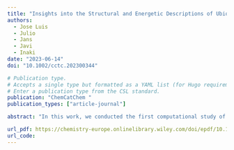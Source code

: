 ```yaml
---
title: "Insights into the Structural and Energetic Descriptions of Ubiquitin Specific Protease 7 (USP7) Catalytic Mechanisms by Hybrid QM/MM Simulations"
authors:
  - Jose Luis
  - Julio
  - Jans
  - Javi
  - Inaki
date: "2023-06-14"
doi: "10.1002/cctc.202300344"

# Publication type.
# Accepts a single type but formatted as a YAML list (for Hugo requirements).
# Enter a publication type from the CSL standard.
publication: "ChemCatChem "
publication_types: ["article-journal"]

abstract: "In this work, we conducted the first computational study of the USP7 reaction mechanism with the substrate Ubiquitin-Rhodamine 110-G (Ub-Rho) using a robust methodology that integrated homology modeling, classical molecular dynamics (MD) simulations, protein-protein interaction fingerprints (IFPs) analysis, principal component analysis (PCA), clustering, and hybrid quantum mechanics/molecular mechanics (QM/MM) simulations with the adaptive string method (ASM). Our results provide insights into the dynamic nature of USP7 enzyme-substrate complexes, offering a detailed structural description of the most relevant conformational changes observed in our simulations. These findings can serve as a reference for modeling more complex USP7 enzyme-substrate systems. Additionally, we characterized the protein-protein interactions of Ub-Rho residues at the P5 to P1' positions with the catalytic domain's active site and identified the geometries of stationary states along the minimum free energy path (MFEP). This information can be leveraged to design new potent and selective inhibitors targeting USP7 activity."

url_pdf: https://chemistry-europe.onlinelibrary.wiley.com/doi/epdf/10.1002/cctc.202300344
url_code: 
---
```

